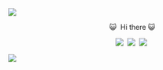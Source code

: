 <img src="https://capsule-render.vercel.app/api?type=slice&color=auto&height=200&section=header&text=jmjnssss&fontSize=90" />



<p style="text-align:center; ">
&#128570;&nbsp; Hi there &#128570;
</p>

<p style="text-align:center">
<img src="https://img.shields.io/badge/-Java-yellow?style=flat-square&logo=Java&logoColor=white"/>&nbsp;
<img src="https://img.shields.io/badge/-JavaScript-orange?style=flat-square&logo=JavaScript&logoColor=white"/>&nbsp;
<img src="https://img.shields.io/badge/Python-3766AB?style=flat-square&logo=Python&logoColor=white"/>&nbsp;
</p>


<img src="https://capsule-render.vercel.app/api?type=slice&color=auto&height=200&section=footer&fontSize=90" />


































<!--
**jmjnssss/jmjnssss** is a ✨ _special_ ✨ repository because its `README.md` (this file) appears on your GitHub profile.

Here are some ideas to get you started:

- 🔭 I’m currently working on ...
- 🌱 I’m currently learning ...
- 👯 I’m looking to collaborate on ...
- 🤔 I’m looking for help with ...
- 💬 Ask me about ...
- 📫 How to reach me: ...
- 😄 Pronouns: ...
- ⚡ Fun fact: ...
-->
